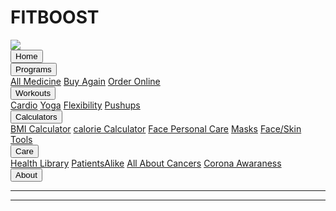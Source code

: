<!DOCTYPE html>
<html lang="en">
<head>
    <meta charset="UTF-8">
    <meta name="viewport" content="width=device-width, initial-scale=1.0">
    <link rel="stylesheet" href="flexibility.css">
    <link rel="icon" href="images/fitboost__1.png">
    <title>Fit Boost-Flexibility</title>
</head>
<body>
    <div id="google_translate_element"></div>
    <script src="translate.js"></script>
    <div class="heading-container">
        <h1 class="heading">FITBOOST</h1>
        <img src="images/fitboost.png" class="logo_1">
    </div>
    <div class="dropdown">
      <a href="home.html"><button class="dropbtn">Home</button></a>
    </div>
    <div class="dropdown">
        <button class="dropbtn">Programs</button>
        <div class="dropdown-content">
          <a href="#">All Medicine</a>
          <a href="#">Buy Again</a>
          <a href="order.html">Order Online</a>
        </div>
      </div>
      <div class="dropdown">
        <button class="dropbtn">Workouts</button>
        <div class="dropdown-content">
          <a href="Cardio.html">Cardio</a>
          <a href="yoga.html">Yoga</a>
          <a href="flexibility.html">Flexibility</a>
          <a href="pushup.html">Pushups</a>
        </div>
      </div>
      <div class="dropdown">
        <button class="dropbtn">Calculators</button>
        <div class="dropdown-content">
          <a href="bmi_calculator.html">BMI Calculator</a>
          <a href="calorie.html">calorie Calculator</a>
          <a href="body_care.html"></a>
          <a href="face_personal_care.html">Face Personal Care</a>
          <a href="masks.html">Masks</a>
          <a href="face_or_skin.html">Face/Skin Tools</a>
        </div>
      </div>
      <div class="dropdown">
        <button class="dropbtn">Care</button>
        <div class="dropdown-content">
          <a href="#">Health Library</a>
          <a href="#">PatientsAlike</a>
          <a href="#">All About Cancers</a>
          <a href="#">Corona Awaraness</a>
        </div>
      </div>
      <div class="dropdown">
        <a href="#"><button class="dropbtn">About</button></a>
      </div>
    <hr>
    <hr>
    <section id="products">
      <!-- Product cards will be dynamically added here using JavaScript -->
  </section>
    <script src="flexibility.js"></script>
    <script src="https://translate.google.com/translate_a/element.js?cb=googleTranslateElementInit"></script>
</body>
</html>
